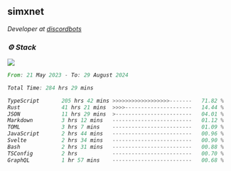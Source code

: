 <h2>simxnet</h2>
<p><em>Developer at <a href="https://github.com/dbotslist">discordbots</a></p>

### ⚙️ Stack
![](https://skillicons.dev/icons?i=git,docker,js,ts,cloudflare,css,deno,express,cpp,rust,arduino,graphql,html,nestjs,react,apollo,bash,lua,nextjs,nodejs,ps,powershell,neovim,postgres,tailwind,prisma)

<!--START_SECTION:waka-->

```rust
From: 21 May 2023 - To: 29 August 2024

Total Time: 284 hrs 29 mins

TypeScript       205 hrs 42 mins >>>>>>>>>>>>>>>>>>-------   71.82 %
Rust             41 hrs 21 mins  >>>>---------------------   14.44 %
JSON             11 hrs 29 mins  >------------------------   04.01 %
Markdown         3 hrs 12 mins   -------------------------   01.12 %
TOML             3 hrs 7 mins    -------------------------   01.09 %
JavaScript       2 hrs 44 mins   -------------------------   00.96 %
Svelte           2 hrs 34 mins   -------------------------   00.90 %
Bash             2 hrs 31 mins   -------------------------   00.88 %
TSConfig         2 hrs           -------------------------   00.70 %
GraphQL          1 hr 57 mins    -------------------------   00.68 %
```

<!--END_SECTION:waka-->


<!--
<p align="center">
     <a href="https://discord.gg/HhybNhchcC"><img src="https://invidget.switchblade.xyz/sejc7TnX6N" align="center" ><a>
</p> 
-->
